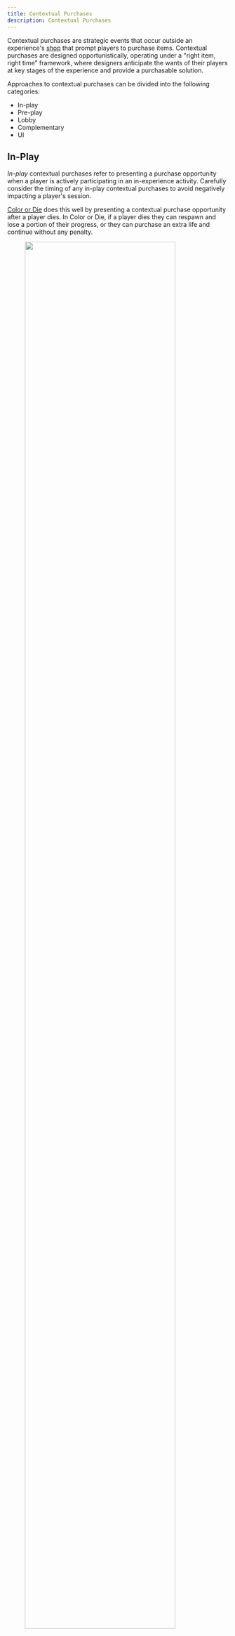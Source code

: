 ```yaml
---
title: Contextual Purchases
description: Contextual Purchases
---
```


Contextual purchases are strategic events that occur outside an experience's [shop](https://create.roblox.com/docs/production/game-design/monetization-foundations) that prompt players to purchase items. Contextual purchases are designed opportunistically, operating under a "right item, right time" framework, where designers anticipate the wants of their players at key stages of the experience and provide a purchasable solution.

Approaches to contextual purchases can be divided into the following categories:

- In-play
- Pre-play
- Lobby
- Complementary
- UI

## In-Play

_In-play_ contextual purchases refer to presenting a purchase opportunity when a player is actively participating in an in-experience activity. Carefully consider the timing of any in-play contextual purchases to avoid negatively impacting a player's session.

[Color or Die](https://www.roblox.com/games/12931609417/Color-or-Die) does this well by presenting a contextual purchase opportunity after a player dies. In Color or Die, if a player dies they can respawn and lose a portion of their progress, or they can purchase an extra life and continue without any penalty.

<GridContainer numColumns="2">
  <figure>
    <img src="../../assets/game-design/contextual-purchases/contextual-purchases-1.png" width="90%"/>
    <figcaption>In-play contextual purchase opportunity.</figcaption>
  </figure>
  <figure>
    <img src="../../assets/game-design/contextual-purchases/contextual-purchases-2.png" width="120%"/>
    <figcaption>"Buy Robux" purchase flow.</figcaption>
  </figure>
</GridContainer>

This approach mimics the "continue countdown" option used by traditional arcade games. Make sure that your in-play contextual purchase opportunities account for players having time to finish the entire "buy Robux" purchase flow, which can take several seconds to complete. If it isn't feasible to design gameplay pauses to accommodate these transactions taking place, in-play contextual purchases might not be appropriate for your experience.

## Pre-Play

_Pre-play_ contextual purchases refer to presenting a purchase opportunity when a player is waiting to participate in an in-experience activity. This often occurs in instance-based experiences where gameplay occurs in isolated and repeated loops.

[Doors](https://www.roblox.com/games/6516141723/DOORS) does this well by presenting players with pre-play contextual purchase opportunity before each round in the Pre-Run Shop. In _Doors_, the shop in the lobby only sells Knobs, the in-game currency, explicitly telling players that it's "used to purchase items before each run".

Before each run, after exiting the lobby, players enter an elevator, where they're presented with an opportunity to spend their Knobs on consumable items that will aid them in the coming instance of gameplay. The Pre-Run Shop clearly states the benefits of each item, and is intentionally placed to provide a convenient and focused pre-play contextual purchase experience.

<GridContainer numColumns="2">
  <figure>
    <img src="../../assets/game-design/contextual-purchases/contextual-purchases-3.png" width="100%"/>
    <figcaption>*Doors* Lobby shop</figcaption>
  </figure>
  <figure>
    <img src="../../assets/game-design/contextual-purchases/contextual-purchases-4.png" width="100%"/>
    <figcaption>Pre-play contextual purchase opportunity</figcaption>
  </figure>
</GridContainer>

## Lobby

_Lobby_ contextual purchases intentionally leverage the social aspect of a lobby to incentivize players to purchase items. This is often done by having the shop be a 3D object in the experience that advertises wares, sales, and store related events to multiple players at once. This technique can be seen in [Super Striker League](https://www.roblox.com/games/3360853050/Super-Striker-League), where the lobby is frequently full of players.

  <figure>
  <img src="../../assets/game-design/contextual-purchases/contextual-purchases-5.png" width="70%"/>
    <figcaption>*Super Striker League* Lobby. </figcaption>
  </figure>

If utilizing lobby contextual purchases in your experience, ensure your players understand whether the items displayed in the 3D object are all of the items available for purchase. If additional items are available for purchase elsewhere, consider having the lobby contextual purchase interaction open up the main shop of the experience.

<GridContainer numColumns="2">
  <figure>
    <img src="../../assets/game-design/contextual-purchases/contextual-purchases-6.png" width="80%"/>
    <figcaption>Lobby contextual purchase opportunity.</figcaption>
  </figure>
  <figure>
    <img src="../../assets/game-design/contextual-purchases/contextual-purchases-7.png" width="100%"/>
    <figcaption>Full *Super Striker League*  shop.</figcaption>
  </figure>
</GridContainer>

## Complementary

_Complementary_ contextual purchases are opportunities for players to purchase multiple items that have related effects. In [Bee Swarm Simulator](https://www.roblox.com/games/1537690962/Bee-Swarm-Simulator), players collect pollen to convert into honey. The store sells a Bee Pollen Pass, which enables players to collect twice the normal amount of pollen, and offers a Honey Speed Pass right below it, which enables players to convert pollen into honey at twice the rate.

<figure>
  <img src="../../assets/game-design/contextual-purchases/contextual-purchases-8.png" width="50%"/>
    <figcaption>*Bee Swam Simulation* shop. </figcaption>
  </figure>

A complementary contextual purchase opportunity would be to prompt the player to also purchase the other pass they didn't initially choose, due to the passes' complementary nature. Communicating the complementary nature of two or more items in a shop can also be helpful for newer players learning about the experience.

Be thoughtful about how many sales prompts you decide to use. Using this strategy for every possible complementary item might distract from players' browsing experience and from their immersion in the environment. To alleviate the risk of overusing complementary messaging, consider packaging some of the items together in a [Bundle](monetization-foundations.md#bundles).

## UI

Contextual cues in the _UI_ can take a variety of forms and can be versatile tools in recommending purchases. Common UI purchase opportunities are communicated through badges, event windows, and announcements.

  <figure>
  <img src="../../assets/game-design/contextual-purchases/contextual-purchases-9.png" width="70%"/>
    <figcaption>UI shop badge in *BotClash Simulator*. </figcaption>
  </figure>

Loading screens offer prominent space to display a purchase opportunity when players' attention is focused and not yet distracted by other UI elements or gameplay. If you choose to use a space like this for purchase offers, make sure you also provide sufficient context for the player to properly gauge the value of the item. It wouldn't be appropriate to have a [Starter Pack](monetization-foundations.md#starter-packs) appear on the loading screen the very first time a player loads the game, but it could be become appropriate in future sessions.

 <figure>
  <img src="../../assets/game-design/contextual-purchases/contextual-purchases-12.png" width="70%"/>
    <figcaption>Loading screen purchase opportunity in *Adopt Me*. </figcaption>
  </figure>

A basic modal offer is also commonly used to promote items and features. In _Adopt Me_, the player is offered a Modern Mansion when looking around their basic house after starting their play session. When using modals like these, be sure to implement logic that prevents multiple modals from layering on top of each other so your UI remains clear and effective.

<figure>
  <img src="../../assets/game-design/contextual-purchases/contextual-purchases-13.png" width="70%"/>
    <figcaption>Modal offer in *Adopt Me*. </figcaption>
  </figure>

For more about UI and UX design, see [UI and UX](../../production/game-design/ui-ux-design.md).
